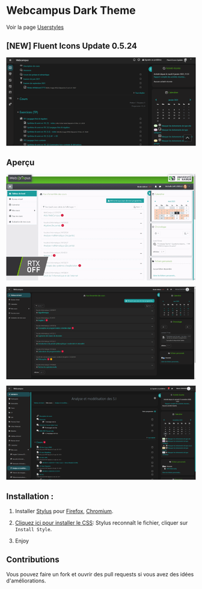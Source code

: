 # Webcampus Dark Theme

Voir la page [Userstyles](https://userstyles.world/api/style/3158.user.css)

## [NEW] Fluent Icons Update 0.5.24

![Fluent icons update screenshot](assets/Fluent_icons_update.png)

## Aperçu

![Avant Après](assets/webcampus_clean_dark_theme.gif)

![Vue d'un cours](assets/main_preview.png)

![Tableau de bord](assets/course_view.png)

## Installation :

1. Installer [Stylus](https://add0n.com/stylus.html) pour [Firefox](https://addons.mozilla.org/en-US/firefox/addon/styl-us/), [Chromium](https://chrome.google.com/webstore/detail/stylus/clngdbkpkpeebahjckkjfobafhncgmne).

2. [Cliquez ici pour installer le CSS](https://userstyles.world/api/style/3158.user.css): Stylus reconnaît le fichier, cliquer sur `Install Style`.

3. Enjoy

## Contributions

Vous pouvez faire un fork et ouvrir des pull requests si vous avez des idées d'améliorations.

